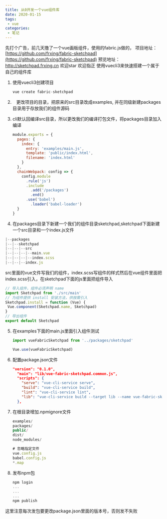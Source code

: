 ```yaml
---
title: 从0开发一个vue组件库
date: 2020-01-15
tags:
 - vue
categories: 
 - 笔记
---
```


先打个广告，前几天撸了一个vue画板组件，使用的fabric.js做的，
项目地址：[https://github.com/frxing/fabric-sketchpad](https://github.com/frxing/fabric-sketchpad)
预览地址：http://sketchpad.frxing.cn
欢迎star
欢迎指正
使用vuecli3来快速搭建一个属于自己的组件库

1. 使用vuecli3创建项目
   
   ```javascript
   vue create fabric-sketchpad
   ```

2.    更改项目的目录，把原来的src目录改成examples, 并在同级新建packages目录用于存放我们的组件源码
   
3. cli默认回编译src目录，所以更改我们的编译打包文件，将packages目录加入编译
   
   ```javascript
   module.exports = {
     pages: {
       index: {
         entry: 'examples/main.js',
         template: 'public/index.html',
         filename: 'index.html'
       }
     },
     chainWebpack: config => {
       config.module
         .rule('js')
         .include
           .add('/packages')
           .end()
         .use('babel')
           .loader('babel-loader')
     }
   }
   ```

4. 在packages目录下新建一个我们的组件目录sketchpad,sketchpad下面新建一个src目录和一个index.js文件
   
  ```javascript
  |--packages
  |--|--sketchpad
  |--|--|--src
  |--|--|--|--main.vue
  |--|--|--|--index.scss
  |--|--|--index.js
  ```
   src里面的vue文件写我们的组件，index.scss写组件的样式然后在vue组件里面把index.scss引入，在sketchpad下面的js里面把组件导入
   ```javascript
  // 导入组件，组件必须声明 name
  import Sketchpad from './src/main'
  // 为组件提供 install 安装方法，供按需引入
  Sketchpad.install = function (Vue) {
    Vue.component(Sketchpad.name, Sketchpad)
  }
  // 导出组件
  export default Sketchpad   
   ```
5. 在examples下面的main.js里面引入组件测试
   
   ```javascript
   import vueFabricSketchpad from '../packages/sketchpad'
   
   Vue.use(vueFabricSketchpad)
   ```
6. 配置package.json文件
   
   ```json
   "version": "0.1.0",
     "main": "lib/vue-fabric-sketchpad.common.js",
     "scripts": {
       "serve": "vue-cli-service serve",
       "build": "vue-cli-service build",
       "lint": "vue-cli-service lint",
       "lib": "vue-cli-service build --target lib --name vue-fabric-sketchpad --dest lib packages/sketchpad/index.js"
     },
   ```
7. 在根目录增加.npmignore文件
   
   ```javascript
   examples/
   packages/
   public/
   dist/
   node_modules/
   
   # 忽略指定文件
   vue.config.js
   babel.config.js
   *.map
   ```
8. 发布npm包
   
   ```javascript
   npm login 
   ...
   ...
   ...
   npm publish
   ```

这里注意每次发包要更改package.json里面的版本号，否则发不失败
